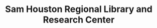 ---
layout: repo
title: "Sam Houston Regional Library and Research Center"
id: 17483
permalink: repos/17483/
---